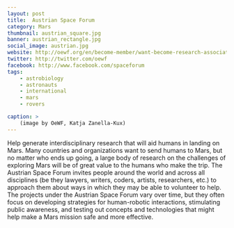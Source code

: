 ```yaml
---
layout: post
title:  Austrian Space Forum
category: Mars
thumbnail: austrian_square.jpg
banner: austrian_rectangle.jpg
social_image: austrian.jpg
website: http://oewf.org/en/become-member/want-become-research-associate/
twitter: http://twitter.com/oewf
facebook: http://www.facebook.com/spaceforum
tags: 
    - astrobiology
    - astronauts
    - international
    - mars
    - rovers

caption: >
    (image by OeWF, Katja Zanella-Kux)
---
```

Help generate interdisciplinary research that will aid humans in landing on Mars. Many countries and organizations want to send humans to Mars, but no matter who ends up going, a large body of research on the challenges of exploring Mars will be of great value to the humans who make the trip. The Austrian Space Forum invites people around the world and across all disciplines (be they lawyers, writers, coders, artists, researchers, etc.) to approach them about ways in which they may be able to volunteer to help. The projects under the Austrian Space Forum vary over time, but they often focus on developing strategies for human-robotic interactions, stimulating public awareness, and testing out concepts and technologies that might help make a Mars mission safe and more effective. 